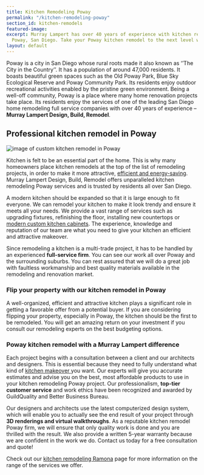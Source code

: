 ```yaml
---
title: Kitchen Remodeling Poway
permalink: "/kitchen-remodeling-poway"
section_id: kitchen-remodels
featured-image: 
excerpt: Murray Lampert has over 40 years of experience with kitchen remodeling in
  Poway, San Diego. Take your Poway kitchen remodel to the next level with us.
layout: default
---
```


Poway is a city in San Diego whose rural roots made it also known as ‘’The City in the Country’’. It has a population of around 47,000 residents. It boasts beautiful green spaces such as the Old Poway Park, Blue Sky Ecological Reserve and Poway Community Park. Its residents enjoy outdoor recreational activities enabled by the pristine green environment. Being a well-off community, Poway is a place where many home renovation projects take place. Its residents enjoy the services of one of the leading San Diego home remodeling full service companies with over 40 years of experience – <strong>Murray Lampert Design, Build, Remodel</strong>.

## Professional kitchen remodel in Poway

![image of custom kitchen remodel in Poway](/uploads/brown-kitchen-remodel-after.jpg "Poway Kitchen Remodel")

Kitchen is felt to be an essential part of the home. This is why many homeowners place kitchen remodels at the top of the list of remodeling projects, in order to make it more attractive, <a href="http://murraylampert.com/san-diego-green-home-construction/">efficient and energy-saving</a>. Murray Lampert Design, Build, Remodel offers unparalleled kitchen remodeling Poway services and is trusted by residents all over San Diego.

A modern kitchen should be expanded so that it is large enough to fit everyone. We can remodel your kitchen to make it look trendy and ensure it meets all your needs. We provide a vast range of services such as upgrading fixtures, refinishing the floor, installing new countertops or <a href="http://murraylampert.com/san-diego-custom-cabinet-construction-services/">modern custom kitchen cabinets</a>. The experience, knowledge and reputation of our team are what you need to give your kitchen an efficient and attractive makeover.

Since remodeling a kitchen is a multi-trade project, it has to be handled by an experienced <strong>full-service firm</strong>. You can see our work all over Poway and the surrounding suburbs. You can rest assured that we will do a great job with faultless workmanship and best quality materials available in the remodeling and renovation market.

### Flip your property with our kitchen remodel in Poway

A well-organized, efficient and attractive kitchen plays a significant role in getting a favorable offer from a potential buyer. If you are considering flipping your property, especially in Poway, the kitchen should be the first to be remodeled. You will get an amazing return on your investment if you consult our remodeling experts on the best budgeting options.

### Poway kitchen remodel with a Murray Lampert difference

Each project begins with a consultation between a client and our architects and designers. This is essential because they need to fully understand what kind of <a href="http://murraylampert.com/san-diego-kitchen-remodeling-services/">kitchen makeover </a>you want. Our experts will give you accurate estimates and advise you on the best, most affordable products to use in your kitchen remodeling Poway project. Our professionalism, <strong>top-tier customer service</strong> and work ethics have been recognized and awarded by GuildQuality and Better Business Bureau.

Our designers and architects use the latest computerized design system, which will enable you to actually see the end result of your project through <strong>3D renderings and virtual walkthroughs</strong>.
As a reputable kitchen remodel Poway firm, we will ensure that only quality work is done and you are thrilled with the result. We also provide a written 5-year warranty because we are confident in the work we do. Contact us today for a free consultation and quote!

Check out our <a href="http://murraylampert.com/kitchen-remodeling-ramona">kitchen remodeling Ramona</a> page for more information on the range of the services we offer.
